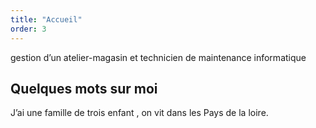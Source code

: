 ```yaml
---
title: "Accueil"
order: 3
---
```

gestion d’un atelier-magasin et technicien de maintenance informatique
## Quelques mots sur moi

J’ai une famille de trois enfant , on vit dans les Pays de la loire. 